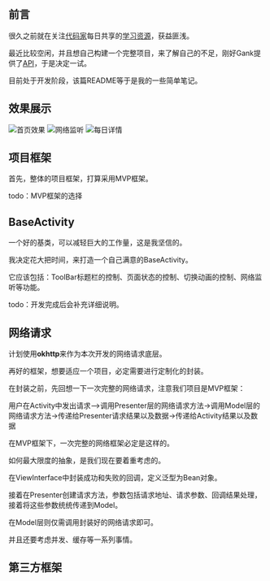 
## 前言 ##
很久之前就在关注[代码家](https://github.com/daimajia)每日共享的[学习资源](http://gank.io/)，获益匪浅。

最近比较空闲，并且想自己构建一个完整项目，来了解自己的不足，刚好Gank提供了[API](http://gank.io/api)，于是决定一试。



目前处于开发阶段，该篇README等于是我的一些简单笔记。

## 效果展示 ##
![首页效果](http://7xvzby.com1.z0.glb.clouddn.com/gank/gank_home_gif.gif)
![网络监听](http://7xvzby.com1.z0.glb.clouddn.com/gank/gank_net_gif.gif)
![每日详情](http://7xvzby.com1.z0.glb.clouddn.com/gank/gank_detail_gif.gif)
## 项目框架 ##
首先，整体的项目框架，打算采用MVP框架。

todo：MVP框架的选择
## BaseActivity ##
一个好的基类，可以减轻巨大的工作量，这是我坚信的。

我决定花大把时间，来打造一个自己满意的BaseActivity。

它应该包括：ToolBar标题栏的控制、页面状态的控制、切换动画的控制、网络监听等功能。


todo：开发完成后会补充详细说明。

## 网络请求 ##
计划使用**okhttp**来作为本次开发的网络请求底层。

再好的框架，想要适应一个项目，必定需要进行定制化的封装。

在封装之前，先回想一下一次完整的网络请求，注意我们项目是MVP框架：

用户在Activity中发出请求—>调用Presenter层的网络请求方法->调用Model层的网络请求方法->传递给Presenter请求结果以及数据->传递给Activity结果以及数据

在MVP框架下，一次完整的网络框架必定是这样的。

如何最大限度的抽象，是我们现在要着重考虑的。

在ViewInterface中封装成功和失败的回调，定义泛型为Bean对象。

接着在Presenter创建请求方法，参数包括请求地址、请求参数、回调结果处理，接着将这些参数统统传递到Model。

在Model层则仅需调用封装好的网络请求即可。

并且还要考虑并发、缓存等一系列事情。

## 第三方框架 ##
